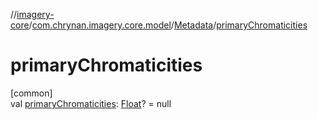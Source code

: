//[imagery-core](../../../index.md)/[com.chrynan.imagery.core.model](../index.md)/[Metadata](index.md)/[primaryChromaticities](primary-chromaticities.md)

# primaryChromaticities

[common]\
val [primaryChromaticities](primary-chromaticities.md): [Float](https://kotlinlang.org/api/latest/jvm/stdlib/kotlin/-float/index.html)? = null
